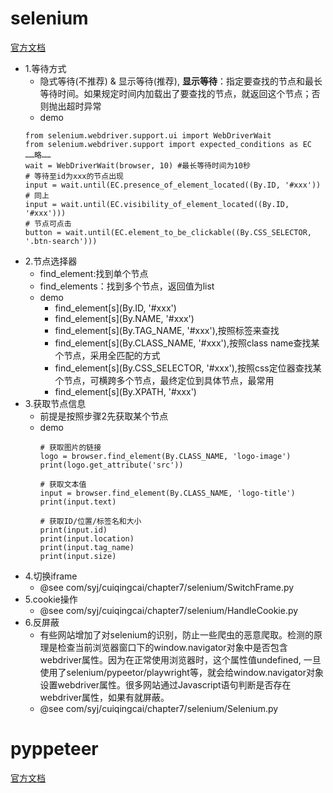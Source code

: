 # selenium
[官方文档](https://selenium-python.readthedocs.io/api.html#)
- 1.等待方式 
  - 隐式等待(不推荐) & 显示等待(推荐), **显示等待**：指定要查找的节点和最长等待时间。如果规定时间内加载出了要查找的节点，就返回这个节点；否则抛出超时异常
  - demo
  ```
  from selenium.webdriver.support.ui import WebDriverWait
  from selenium.webdriver.support import expected_conditions as EC
  ……略……
  wait = WebDriverWait(browser, 10) #最长等待时间为10秒
  # 等待至id为xxx的节点出现
  input = wait.until(EC.presence_of_element_located((By.ID, '#xxx'))
  # 同上
  input = wait.until(EC.visibility_of_element_located((By.ID, '#xxx')))
  # 节点可点击
  button = wait.until(EC.element_to_be_clickable((By.CSS_SELECTOR, '.btn-search')))
  ```
- 2.节点选择器
  - find_element:找到单个节点
  - find_elements：找到多个节点，返回值为list
  - demo
    - find_element\[s\](By.ID, '#xxx')
    - find_element\[s\](By.NAME, '#xxx')
    - find_element\[s\](By.TAG_NAME, '#xxx'),按照标签来查找
    - find_element\[s\](By.CLASS_NAME, '#xxx'),按照class name查找某个节点，采用全匹配的方式
    - find_element\[s\](By.CSS_SELECTOR, '#xxx'),按照css定位器查找某个节点，可横跨多个节点，最终定位到具体节点，最常用
    - find_element\[s\](By.XPATH, '#xxx')
- 3.获取节点信息
  - 前提是按照步骤2先获取某个节点
  - demo
    ```
    # 获取图片的链接
    logo = browser.find_element(By.CLASS_NAME, 'logo-image')
    print(logo.get_attribute('src')) 
    
    # 获取文本值
    input = browser.find_element(By.CLASS_NAME, 'logo-title')
    print(input.text)
    
    # 获取ID/位置/标签名和大小
    print(input.id)
    print(input.location)
    print(input.tag_name)
    print(input.size)
    
    ```
- 4.切换iframe
  - @see com/syj/cuiqingcai/chapter7/selenium/SwitchFrame.py
- 5.cookie操作
  - @see com/syj/cuiqingcai/chapter7/selenium/HandleCookie.py
- 6.反屏蔽
  - 有些网站增加了对selenium的识别，防止一些爬虫的恶意爬取。检测的原理是检查当前浏览器窗口下的window.navigator对象中是否包含webdriver属性。因为在正常使用浏览器时，这个属性值undefined, 一旦使用了selenium/pypeetor/playwright等，就会给window.navigator对象设置webdriver属性。很多网站通过Javascript语句判断是否存在webdriver属性，如果有就屏蔽。
  - @see com/syj/cuiqingcai/chapter7/selenium/Selenium.py

# pyppeteer
[官方文档](https://pyppeteer.github.io/pyppeteer/reference.html)
